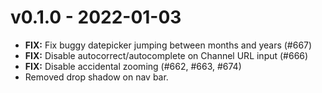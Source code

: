 # v0.1.0 - 2022-01-03

- **FIX:** Fix buggy datepicker jumping between months and years (#667)
- **FIX:** Disable autocorrect/autocomplete on Channel URL input (#666)
- **FIX:** Disable accidental zooming (#662, #663, #674)
- Removed drop shadow on nav bar.

